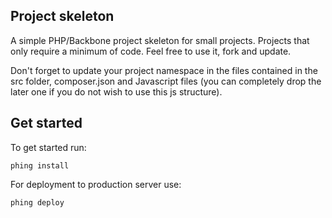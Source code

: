 ## Project skeleton

A simple PHP/Backbone project skeleton for small projects. Projects that only require a minimum of code. Feel free to use it, fork and update.

Don't forget to update your project namespace in the files contained in the src folder, composer.json and Javascript files (you can completely drop the later one if you do not wish to use this js structure).

## Get started

To get started run:

    phing install

For deployment to production server use:

    phing deploy